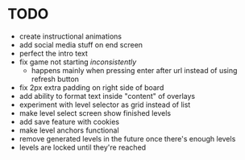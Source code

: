 TODO
====
* create instructional animations
* add social media stuff on end screen
* perfect the intro text
* fix game not starting _inconsistently_
  * happens mainly when pressing enter after url instead of using refresh button
* fix 2px extra padding on right side of board
* add ability to format text inside "content" of overlays
* experiment with level selector as grid instead of list
* make level select screen show finished levels
* add save feature with cookies
* make level anchors functional
* remove generated levels in the future once there's enough levels
* levels are locked until they're reached